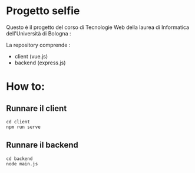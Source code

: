 # Progetto selfie 

Questo è il progetto del corso di Tecnologie Web della laurea di Informatica dell'Università di Bologna :

La repository comprende :
- client  (vue.js)
- backend  (express.js)


# How to:

## Runnare il client

    cd client
    npm run serve
    

## Runnare il backend

    cd backend 
    node main.js
